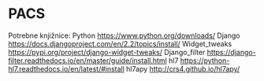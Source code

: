 # PACS

Potrebne knjižnice:
Python https://www.python.org/downloads/
Django https://docs.djangoproject.com/en/2.2/topics/install/
Widget_tweaks https://pypi.org/project/django-widget-tweaks/
Django_filter https://django-filter.readthedocs.io/en/master/guide/install.html
hl7 https://python-hl7.readthedocs.io/en/latest/#install
hl7apy http://crs4.github.io/hl7apy/